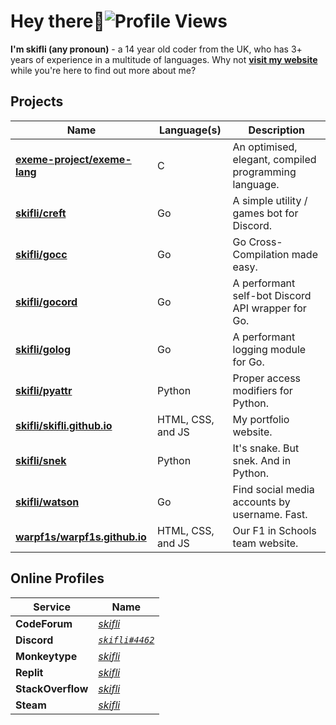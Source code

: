 # Hey there:wave:![Profile Views](https://komarev.com/ghpvc/?username=skifli)

**I'm skifli (any pronoun)** - a 14 year old coder from the UK, who has 3+ years of experience in a multitude of languages. Why not [**visit my website**](https://skifli.github.io) while you're here to find out more about me?

## Projects

| Name                                                                          | Language(s)       | Description                                           |
| ----------------------------------------------------------------------------- | ----------------- | ----------------------------------------------------- |
| [**exeme-project/exeme-lang**](https://github.com/exeme-project/exeme-lang)   | C                 | An optimised, elegant, compiled programming language. |
| [**skifli/creft**](https://github.com/skifli/creft)                           | Go                | A simple utility / games bot for Discord.             |
| [**skifli/gocc**](https://github.com/skifli/gocc)                             | Go                | Go Cross-Compilation made easy.                       |
| [**skifli/gocord**](https://github.com/skifli/gocord)                         | Go                | A performant self-bot Discord API wrapper for Go.     |
| [**skifli/golog**](https://github.com/skifli/golog)                           | Go                | A performant logging module for Go.                   |
| [**skifli/pyattr**](https://github.com/skifli/pyattr)                         | Python            | Proper access modifiers for Python.                   |
| [**skifli/skifli.github.io**](https://github.com/skifli/skifli.github.io)     | HTML, CSS, and JS | My portfolio website.                                 |
| [**skifli/snek**](https://github.com/skifli/snek)                             | Python            |  It's snake. But snek. And in Python.                 | 
| [**skifli/watson**](https://github.com/skifli/watson)                         | Go                | Find social media accounts by username. Fast.         |
| [**warpf1s/warpf1s.github.io**](https://github.com/warpf1s/warpf1s.github.io) | HTML, CSS, and JS | Our F1 in Schools team website.                       |

## Online Profiles

| Service           | Name                                                             |
| ----------------- | ---------------------------------------------------------------- |
| **CodeForum**     | [_skifli_](https://codeforum.org/members/skifli.1181/)           |
| **Discord**       | [_`skifli#4462`_](https://discord.com/users/1072069875993956372) |
| **Monkeytype**    | [_skifli_](https://monkeytype.com/profile/skifli)                |
| **Replit**        | [_skifli_](https://replit.com/@skifli)                           |
| **StackOverflow** | [_skifli_](https://stackoverflow.com/users/20888352/skifli)      |
| **Steam**         | [_skifli_](https://steamcommunity.com/id/skifli/)                |
